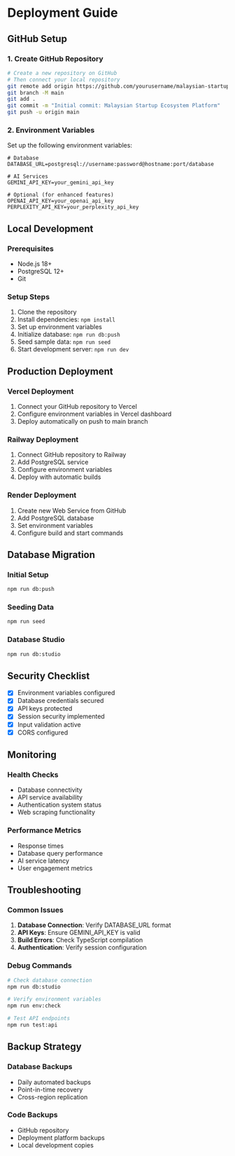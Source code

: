 # Deployment Guide

## GitHub Setup

### 1. Create GitHub Repository
```bash
# Create a new repository on GitHub
# Then connect your local repository
git remote add origin https://github.com/yourusername/malaysian-startup-ecosystem.git
git branch -M main
git add .
git commit -m "Initial commit: Malaysian Startup Ecosystem Platform"
git push -u origin main
```

### 2. Environment Variables
Set up the following environment variables:

```env
# Database
DATABASE_URL=postgresql://username:password@hostname:port/database

# AI Services
GEMINI_API_KEY=your_gemini_api_key

# Optional (for enhanced features)
OPENAI_API_KEY=your_openai_api_key
PERPLEXITY_API_KEY=your_perplexity_api_key
```

## Local Development

### Prerequisites
- Node.js 18+
- PostgreSQL 12+
- Git

### Setup Steps
1. Clone the repository
2. Install dependencies: `npm install`
3. Set up environment variables
4. Initialize database: `npm run db:push`
5. Seed sample data: `npm run seed`
6. Start development server: `npm run dev`

## Production Deployment

### Vercel Deployment
1. Connect your GitHub repository to Vercel
2. Configure environment variables in Vercel dashboard
3. Deploy automatically on push to main branch

### Railway Deployment
1. Connect GitHub repository to Railway
2. Add PostgreSQL service
3. Configure environment variables
4. Deploy with automatic builds

### Render Deployment
1. Create new Web Service from GitHub
2. Add PostgreSQL database
3. Set environment variables
4. Configure build and start commands

## Database Migration

### Initial Setup
```bash
npm run db:push
```

### Seeding Data
```bash
npm run seed
```

### Database Studio
```bash
npm run db:studio
```

## Security Checklist

- [x] Environment variables configured
- [x] Database credentials secured
- [x] API keys protected
- [x] Session security implemented
- [x] Input validation active
- [x] CORS configured

## Monitoring

### Health Checks
- Database connectivity
- API service availability
- Authentication system status
- Web scraping functionality

### Performance Metrics
- Response times
- Database query performance
- AI service latency
- User engagement metrics

## Troubleshooting

### Common Issues
1. **Database Connection**: Verify DATABASE_URL format
2. **API Keys**: Ensure GEMINI_API_KEY is valid
3. **Build Errors**: Check TypeScript compilation
4. **Authentication**: Verify session configuration

### Debug Commands
```bash
# Check database connection
npm run db:studio

# Verify environment variables
npm run env:check

# Test API endpoints
npm run test:api
```

## Backup Strategy

### Database Backups
- Daily automated backups
- Point-in-time recovery
- Cross-region replication

### Code Backups
- GitHub repository
- Deployment platform backups
- Local development copies